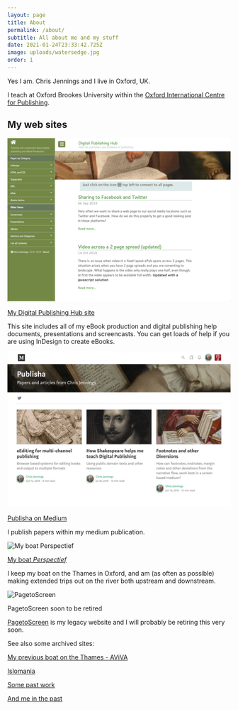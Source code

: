 ```yaml
---
layout: page
title: About
permalink: /about/
subtitle: All about me and my stuff
date: 2021-01-24T23:33:42.725Z
image: uploads/watersedge.jpg
order: 1
---
```

Yes I am. Chris Jennings and I live in Oxford, UK.

I teach at Oxford Brookes University within the [Oxford International Centre for Publishing](https://publishing.brookes.ac.uk "see the Publishing web site - which I manage").

## My web sites

<section class="box" markdown="1">

![Publisha](/uploads/publisha.png "Publisha")

[My Digital Publishing Hub site](https://www.publisha.org "check out Publisha")

This site includes all of my eBook production and digital publishing help documents, presentations and screencasts. You can get loads of help if you are using InDesign to create eBooks.

</section>
<section class="box" markdown="1">

![Publisha on Medium](/uploads/medium2.png "Publisha on Medium")

[Publisha on Medium](https://medium.com/publisha "I am putting some of my papers on Medium")

I publish papers within my medium publication.

</section>
<section class="box" markdown="1">

![My boat Perspectief](/_uploads/perspectief.png "My boat Perspectief")

[My boat *Perspectief*](https://www.chrisjennings.net/perspectief/)

I keep my boat on the Thames in Oxford, and am (as often as possible) making extended trips out on the river both upstream and downstream.

</section>
<section class="box" markdown="1">

![PagetoScreen](/_uploads/pagetoscreen.png "PagetoScreen")

PagetoScreen soon to be retired

[PagetoScreen](https://www.pagetoscreen.net "Lots of useful information") is my legacy website and I will probably be retiring this very soon.

</section>

<section class="box" markdown="1">

See also some archived sites:

[My previous boat on the Thames - AViVA](http://avivaboat.weebly.com "Built with Weebly originally")

</section>
<section class="box" markdown="1">

[Islomania](https://www.chrisjennings.net/archive/islomania/ "see islomania")

</section>

<section class="box" markdown="1">

[Some past work](https://www.chrisjennings.net/archive/pastwork/ "See some sculpture done a long time ago")

</section>

<section class="box" markdown="1">

[And me in the past](https://www.chrisjennings.net/archive/chris "me")

</section>